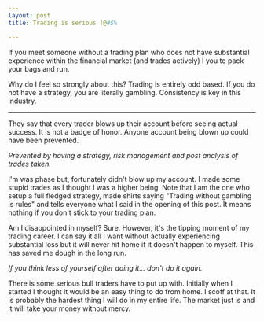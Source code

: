 ```yaml
---
layout: post
title: Trading is serious !@#$%

---
```


If you meet someone without a trading plan who does not have substantial experience within the financial market (and trades actively) I you to pack your bags and run.

Why do I feel so strongly about this? Trading is entirely odd based. If you do not have a strategy, you are literally gambling. Consistency is key in this industry. 

---

They say that every trader blows up their account before seeing actual success. It is not a badge of honor. Anyone account being blown up could have been prevented.

*Prevented by having a strategy, risk management and post analysis of trades taken.*

I'm was phase but, fortunately didn't blow up my account. I made some stupid trades as I thought I was a higher being. Note that I am the one who setup a full fledged strategy, made shirts saying "Trading without gambling is rules" and tells everyone what I said in the opening of this post. It means nothing if you don't stick to your trading plan.

Am I disappointed in myself? Sure. However, it's the tipping moment of my trading career. I can say it all I want without actually experiencing substantial loss but it will never hit home if it doesn't happen to myself. This has saved me dough in the long run.

*If you think less of yourself after doing it... don't do it again.*

There is some serious bull traders have to put up with. Initially when I started I thought it would be an easy thing to do from home. I scoff at that. It is probably the hardest thing I will do in my entire life. The market just is and it will take your money without mercy.